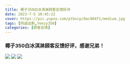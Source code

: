 ```yaml
---
title: 椰子350白冰淇淋顾客反馈好评
date: 2023-7-5 10:45:22
cover: https://pic.yupoo.com/ptbxcp/0ac804f1/medium.jpg
tags: [阿迪达斯,Yeezy350]
categories: [顾客反馈]
---
```


###  椰子350白冰淇淋顾客反馈好评，感谢兄弟！
![](https://pic.yupoo.com/ptbxcp/7e73a414/174c950d.png)
![](https://pic.yupoo.com/ptbxcp/a37bcc41/dd3c8481.jpg)
![](https://pic.yupoo.com/ptbxcp/0ac804f1/ac0d56e7.jpg)
